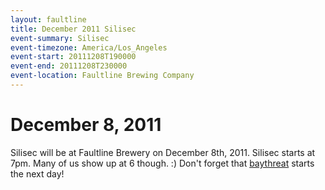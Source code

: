 ```yaml
---
layout: faultline
title: December 2011 Silisec
event-summary: Silisec
event-timezone: America/Los_Angeles
event-start: 20111208T190000
event-end: 20111208T230000
event-location: Faultline Brewing Company
---
```


# December 8, 2011

Silisec will be at Faultline Brewery on December 8th, 2011. Silisec starts at 7pm. Many of us show up at 6 though. :) Don't forget that <a href="http://baythreat.org/">baythreat</a> starts the next day!	
